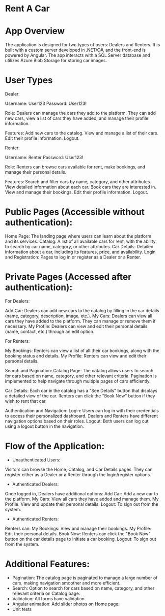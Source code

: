 # Rent A Car

# App Overview

The application is designed for two types of users: Dealers and Renters. It is built with a custom server developed in .NET/C#, and the front-end is powered by Angular. The app interacts with a SQL Server database and utilizes Azure Blob Storage for storing car images.

# User Types
Dealer:

Username: User123
Password: User123!

Role: Dealers can manage the cars they add to the platform. They can add new cars, view a list of cars they have added, and manage their profile information.

Features:
Add new cars to the catalog.
View and manage a list of their cars.
Edit their profile information.
Logout.

Renter:

Username: Renter
Password: User123!

Role: Renters can browse cars available for rent, make bookings, and manage their personal details.

Features:
Search and filter cars by name, category, and other attributes.
View detailed information about each car.
Book cars they are interested in.
View and manage their bookings.
Edit their profile information.
Logout.

# Public Pages (Accessible without authentication):
Home Page: The landing page where users can learn about the platform and its services.
Catalog: A list of all available cars for rent, with the ability to search by car name, category, or other attributes.
Car Details: Detailed information about a car, including its features, price, and availability.
Login and Registration: Pages to log in or register as a Dealer or a Renter.

# Private Pages (Accessed after authentication):

For Dealers:

Add Car: Dealers can add new cars to the catalog by filling in the car details (name, category, description, image, etc.).
My Cars: Dealers can view all cars they have added to the platform. They can manage or remove them if necessary.
My Profile: Dealers can view and edit their personal details (name, contact, etc.) through an edit option.

For Renters:

My Bookings: Renters can view a list of all their car bookings, along with the booking status and details.
My Profile: Renters can view and edit their personal details.

Search and Pagination:
Catalog Page: The catalog allows users to search for cars based on name, category, and other relevant criteria. Pagination is implemented to help navigate through multiple pages of cars efficiently.

Car Details: Each car in the catalog has a "See Details" button that displays a detailed view of the car. Renters can click the "Book Now" button if they wish to rent that car.

Authentication and Navigation:
Login: Users can log in with their credentials to access their personalized dashboard. Dealers and Renters have different navigation options based on their roles.
Logout: Both users can log out using a logout button in the navigation.

# Flow of the Application:

- Unauthenticated Users:

Visitors can browse the Home, Catalog, and Car Details pages. They can register either as a Dealer or a Renter through the login/register options.

- Authenticated Dealers:

Once logged in, Dealers have additional options:
Add Car: Add a new car to the platform.
My Cars: View all cars they have added and manage them.
My Profile: View and update their personal details.
Logout: To sign out from the system.

- Authenticated Renters:

Renters can:
My Bookings: View and manage their bookings.
My Profile: Edit their personal details.
Book Now: Renters can click the "Book Now" button on the car details page to initiate a car booking.
Logout: To sign out from the system.

# Additional Features:

- Pagination: The catalog page is paginated to manage a large number of cars, making navigation smoother and more efficient.
- Search: Option to search for cars based on name, category, and other relevant criteria on Catalog page. 
- Validation: All forms have validation.
- Angular animation: Add slider photos on Home page.
- Unit tests
